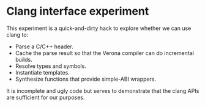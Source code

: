 Clang interface experiment
==========================

This experiment is a quick-and-dirty hack to explore whether we can use clang to:

 - Parse a C/C++ header.
 - Cache the parse result so that the Verona compiler can do incremental builds.
 - Resolve types and symbols.
 - Instantiate templates.
 - Synthesize functions that provide simple-ABI wrappers.

It is incomplete and ugly code but serves to demonstrate that the clang APIs are sufficient for our purposes.
